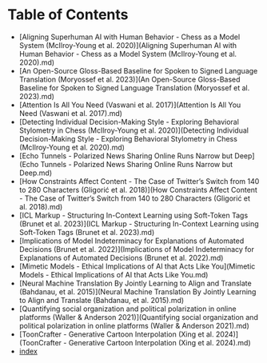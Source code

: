 # Table of Contents
- [Aligning Superhuman AI with Human Behavior - Chess as a Model System (McIlroy-Young et al. 2020)](Aligning Superhuman AI with Human Behavior - Chess as a Model System (McIlroy-Young et al. 2020).md)
- [An Open-Source Gloss-Based Baseline for Spoken to Signed Language Translation (Moryossef et al. 2023)](An Open-Source Gloss-Based Baseline for Spoken to Signed Language Translation (Moryossef et al. 2023).md)
- [Attention Is All You Need (Vaswani et al. 2017)](Attention Is All You Need (Vaswani et al. 2017).md)
- [Detecting Individual Decision-Making Style - Exploring Behavioral Stylometry in Chess (McIlroy-Young et al. 2020)](Detecting Individual Decision-Making Style - Exploring Behavioral Stylometry in Chess (McIlroy-Young et al. 2020).md)
- [Echo Tunnels - Polarized News Sharing Online Runs Narrow but Deep](Echo Tunnels - Polarized News Sharing Online Runs Narrow but Deep.md)
- [How Constraints Affect Content - The Case of Twitter’s Switch from 140 to 280 Characters (Gligorić et al.  2018)](How Constraints Affect Content - The Case of Twitter’s Switch from 140 to 280 Characters (Gligorić et al.  2018).md)
- [ICL Markup - Structuring In-Context Learning using Soft-Token Tags (Brunet et al. 2023)](ICL Markup - Structuring In-Context Learning using Soft-Token Tags (Brunet et al. 2023).md)
- [Implications of Model Indeterminacy for Explanations of Automated Decisions (Brunet et al.  2022)](Implications of Model Indeterminacy for Explanations of Automated Decisions (Brunet et al.  2022).md)
- [Mimetic Models - Ethical Implications of AI that Acts Like You](Mimetic Models - Ethical Implications of AI that Acts Like You.md)
- [Neural Machine Translation By Jointly Learning to Align and Translate (Bahdanau, et al. 2015)](Neural Machine Translation By Jointly Learning to Align and Translate (Bahdanau, et al. 2015).md)
- [Quantifying social organization and political polarization in online platforms (Waller & Anderson 2021)](Quantifying social organization and political polarization in online platforms (Waller & Anderson 2021).md)
- [ToonCrafter - Generative Cartoon Interpolation (Xing et al. 2024)](ToonCrafter - Generative Cartoon Interpolation (Xing et al. 2024).md)
- [index](index.md)
